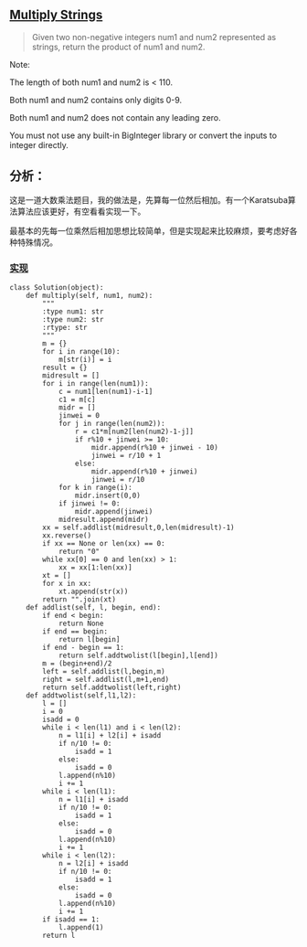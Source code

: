 ## [Multiply Strings](https://leetcode.com/problems/multiply-strings/#/description)

>Given two non-negative integers num1 and num2 represented as strings, return the product of num1 and num2.

Note:

The length of both num1 and num2 is < 110.

Both num1 and num2 contains only digits 0-9.

Both num1 and num2 does not contain any leading zero.

You must not use any built-in BigInteger library or convert the inputs to integer directly.


## 分析：

这是一道大数乘法题目，我的做法是，先算每一位然后相加。有一个Karatsuba算法算法应该更好，有空看看实现一下。

最基本的先每一位乘然后相加思想比较简单，但是实现起来比较麻烦，要考虑好各种特殊情况。

### [实现](../sourcecode/MultiplyStrings.py)
```
class Solution(object):
    def multiply(self, num1, num2):
        """
        :type num1: str
        :type num2: str
        :rtype: str
        """
        m = {}
        for i in range(10):
            m[str(i)] = i
        result = {}
        midresult = []
        for i in range(len(num1)):
            c = num1[len(num1)-i-1]
            c1 = m[c]               
            midr = []
            jinwei = 0
            for j in range(len(num2)):
                r = c1*m[num2[len(num2)-1-j]]
                if r%10 + jinwei >= 10:
                    midr.append(r%10 + jinwei - 10)
                    jinwei = r/10 + 1
                else:
                    midr.append(r%10 + jinwei)   
                    jinwei = r/10
            for k in range(i):
                midr.insert(0,0)
            if jinwei != 0:
                midr.append(jinwei)
            midresult.append(midr)
        xx = self.addlist(midresult,0,len(midresult)-1)
        xx.reverse()
        if xx == None or len(xx) == 0:
            return "0"
        while xx[0] == 0 and len(xx) > 1:
            xx = xx[1:len(xx)]
        xt = []
        for x in xx:
            xt.append(str(x))
        return "".join(xt)
    def addlist(self, l, begin, end):
        if end < begin:
            return None
        if end == begin:
            return l[begin]
        if end - begin == 1:
            return self.addtwolist(l[begin],l[end])
        m = (begin+end)/2
        left = self.addlist(l,begin,m)
        right = self.addlist(l,m+1,end)
        return self.addtwolist(left,right)
    def addtwolist(self,l1,l2):
        l = []
        i = 0
        isadd = 0
        while i < len(l1) and i < len(l2):
            n = l1[i] + l2[i] + isadd
            if n/10 != 0:
                isadd = 1
            else:
                isadd = 0
            l.append(n%10)
            i += 1
        while i < len(l1):
            n = l1[i] + isadd
            if n/10 != 0:
                isadd = 1
            else:
                isadd = 0
            l.append(n%10)
            i += 1
        while i < len(l2):
            n = l2[i] + isadd
            if n/10 != 0:
                isadd = 1
            else:
                isadd = 0
            l.append(n%10)
            i += 1
        if isadd == 1:
            l.append(1)
        return l
```
